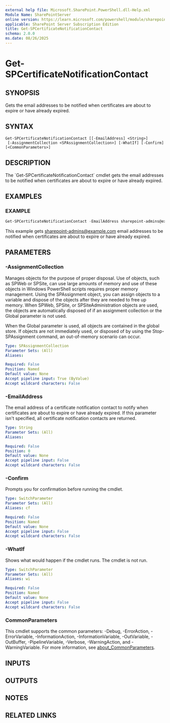 ```yaml
---
external help file: Microsoft.SharePoint.PowerShell.dll-Help.xml
Module Name: SharePointServer
online version: https://learn.microsoft.com/powershell/module/sharepoint-server/get-spcertificatenotificationcontact
applicable: SharePoint Server Subscription Edition
title: Get-SPCertificateNotificationContact
schema: 2.0.0
ms.date: 08/26/2025
---
```


# Get-SPCertificateNotificationContact

## SYNOPSIS
Gets the email addresses to be notified when certificates are about to expire or have already expired.

## SYNTAX

```
Get-SPCertificateNotificationContact [[-EmailAddress] <String>]
 [-AssignmentCollection <SPAssignmentCollection>] [-WhatIf] [-Confirm] [<CommonParameters>]
```

## DESCRIPTION
The \`Get-SPCertificateNotificationContact\` cmdlet gets the email addresses to be notified when certificates are about to expire or have already expired.

## EXAMPLES

### EXAMPLE
```powershell
Get-SPCertificateNotificationContact -EmailAddress sharepoint-admins@example.com
```

This example gets sharepoint-admins@example.com email addresses to be notified when certificates are about to expire or have already expired.

## PARAMETERS

### -AssignmentCollection
Manages objects for the purpose of proper disposal.
Use of objects, such as SPWeb or SPSite, can use large amounts of memory and use of these objects in Windows PowerShell scripts requires proper memory management.
Using the SPAssignment object, you can assign objects to a variable and dispose of the objects after they are needed to free up memory.
When SPWeb, SPSite, or SPSiteAdministration objects are used, the objects are automatically disposed of if an assignment collection or the Global parameter is not used.

When the Global parameter is used, all objects are contained in the global store.
If objects are not immediately used, or disposed of by using the Stop-SPAssignment command, an out-of-memory scenario can occur.

```yaml
Type: SPAssignmentCollection
Parameter Sets: (All)
Aliases:

Required: False
Position: Named
Default value: None
Accept pipeline input: True (ByValue)
Accept wildcard characters: False
```

### -EmailAddress
The email address of a certificate notification contact to notify when certificates are about to expire or have already expired.
If this parameter isn't specified, all certificate notification contacts are returned.

```yaml
Type: String
Parameter Sets: (All)
Aliases:

Required: False
Position: 0
Default value: None
Accept pipeline input: False
Accept wildcard characters: False
```

### -Confirm
Prompts you for confirmation before running the cmdlet.

```yaml
Type: SwitchParameter
Parameter Sets: (All)
Aliases: cf

Required: False
Position: Named
Default value: None
Accept pipeline input: False
Accept wildcard characters: False
```

### -WhatIf
Shows what would happen if the cmdlet runs.
The cmdlet is not run.

```yaml
Type: SwitchParameter
Parameter Sets: (All)
Aliases: wi

Required: False
Position: Named
Default value: None
Accept pipeline input: False
Accept wildcard characters: False
```

### CommonParameters
This cmdlet supports the common parameters: -Debug, -ErrorAction, -ErrorVariable, -InformationAction, -InformationVariable, -OutVariable, -OutBuffer, -PipelineVariable, -Verbose, -WarningAction, and -WarningVariable. For more information, see [about_CommonParameters](https://go.microsoft.com/fwlink/?LinkID=113216).

## INPUTS

## OUTPUTS

## NOTES

## RELATED LINKS
